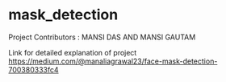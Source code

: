# mask_detection

Project Contributors : MANSI DAS AND MANSI GAUTAM

Link for detailed explanation of project https://medium.com/@manaliagrawal23/face-mask-detection-700380333fc4

